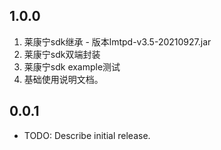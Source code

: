 ## 1.0.0
1. 莱康宁sdk继承 - 版本lmtpd-v3.5-20210927.jar
2. 莱康宁sdk双端封装
3. 莱康宁sdk example测试
4. 基础使用说明文档。

## 0.0.1

* TODO: Describe initial release.
